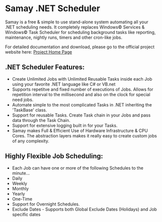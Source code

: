 Samay .NET Scheduler
====================

Samay is a free & simple to use stand-alone system automating all your .NET scheduling needs. It completely replaces Windows© Services & Windows© Task Scheduler for scheduling background tasks like reporting, maintenance, nightly runs, timers and other cron-like jobs. 

For detailed documentation and download, please go to the official project website here:
[Project Home Page](http://dotnetscheduler.com/engine)


.NET Scheduler Features:
------------------------

* Create Unlimited Jobs with Unlimited Reusable Tasks inside each Job using your favorite .NET language like C# or VB.net
* Supports repetitve and fixed number of executions of Jobs. Allows for repetition interval to the millisecond and also on the clock for special need jobs.
* Automate simple to the most complicated Tasks in .NET inheriting the 'TaskBase' class.
* Support for reusable Tasks. Create Task chain in your Jobs and pass data through the Task Chain.
* Support for extensive logging built in for your Tasks.
* Samay makes Full & Efficient Use of Hardware Infrastructure & CPU Cores. The abstraction layers makes it really easy to create custom jobs of any complexity.

Highly Flexible Job Scheduling:
-------------------------------

* Each Job can have one or more of the following Schedules to the minute...
* Daily
* Weekly
* Monthly
* Yearly
* One-Time
* Support for Overnight Schedules.
* Exclude Dates - Supports both Global Exclude Dates (Holidays) and Job specific dates


